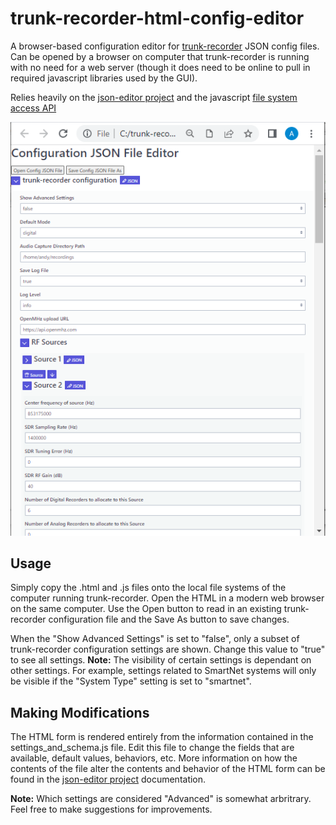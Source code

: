 # trunk-recorder-html-config-editor
A browser-based configuration editor for [trunk-recorder](https://github.com/robotastic/trunk-recorder) JSON config files.  Can be opened by a browser on computer that trunk-recorder is running with no need for a web server (though it does need to be online to pull in required javascript libraries used by the GUI).  

Relies heavily on the [json-editor project](https://github.com/json-editor/json-editor) and the javascript [file system access API](https://web.dev/file-system-access/)

![screenshot](/images/screenshot.PNG)

## Usage

Simply copy the .html and .js files onto the local file systems of the computer running trunk-recorder.  Open the HTML in a modern web browser on the same computer.  Use the Open button to read in an existing trunk-recorder configuration file and the Save As button to save changes.  

When the "Show Advanced Settings" is set to "false", only a subset of trunk-recorder configuration settings are shown.  Change this value to "true" to see all settings.  **Note:** The visibility of certain settings is dependant on other settings.  For example, settings related to SmartNet systems will only be visible if the "System Type" setting is set to "smartnet".  

## Making Modifications

The HTML form is rendered entirely from the information contained in the settings_and_schema.js file.  Edit this file to change the fields that are available, default values, behaviors, etc.  More information on how the contents of the file alter the contents and behavior of the HTML form can be found in the [json-editor project](https://github.com/json-editor/json-editor) documentation.  

**Note:**  Which settings are considered "Advanced"  is somewhat arbritrary.  Feel free to make suggestions for improvements.  

